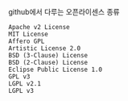 github에서 다루는 오픈라이센스 종류

	Apache v2 License
	MIT License
	Affero GPL
	Artistic License 2.0
	BSD (3-Clause) License
	BSD (2-Clause) License
	Eclipse Public License 1.0
	GPL v3
	LGPL v2.1
	LGPL v3

